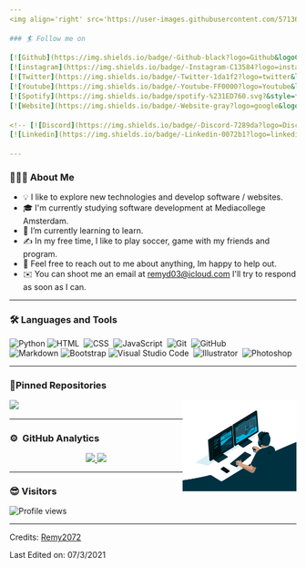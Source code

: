 ```yaml
---
<img align='right' src='https://user-images.githubusercontent.com/5713670/87202985-820dcb80-c2b6-11ea-9f56-7ec461c497c3.gif' width='200"'>

### 🏄 Follow me on

[![Github](https://img.shields.io/badge/-Github-black?logo=Github&logoColor=white&style=for-the-badge)](https://github.com/Remy2072)
[![instagram](https://img.shields.io/badge/-Instagram-C13584?logo=instagram&logoColor=white&style=for-the-badge)](https://www.instagram.com/remy2072/)
[![Twitter](https://img.shields.io/badge/-Twitter-1da1f2?logo=twitter&logoColor=white&style=for-the-badge)](https://twitter.com/RemyDuivesteijn)
[![Youtube](https://img.shields.io/badge/-Youtube-FF0000?logo=Youtube&logoColor=white&style=for-the-badge)](https://www.youtube.com/channel/UC9lt58lfem-Bjr287JID__g)
[![Spotify](https://img.shields.io/badge/spotify-%231ED760.svg?&style=for-the-badge&logo=spotify&logoColor=white)](https://open.spotify.com/user/jfcceg1kskkzucac21zh500kl)
[![Website](https://img.shields.io/badge/-Website-gray?logo=google&logoColor=white&style=for-the-badge)](https://30528.hosts1.ma-cloud.nl/portfolio/index.html)

<!-- [![Discord](https://img.shields.io/badge/-Discord-7289da?logo=Discord&logoColor=white&style=for-the-badge)]()
[![Linkedin](https://img.shields.io/badge/-Linkedin-0072b1?logo=linkedin&logoColor=white&style=for-the-badge)]() -->

---
```


### 👨🏻‍💻 About Me

- 💡 I like to explore new technologies and develop software / websites.
- 🎓 I'm currently studying software development at Mediacollege Amsterdam.
- 🌱 I’m currently learning to learn.
- ✍️ In my free time, I like to play soccer, game with my friends and program.
- 💬 Feel free to reach out to me about anything, Im happy to help out.
- ✉️ You can shoot me an email at remyd03@icloud.com  I'll try to respond as soon as I can.

---

### 🛠 Languages and Tools

![Python](https://img.shields.io/badge/-Python-000?style=flat&logo=python )
![HTML](https://img.shields.io/badge/-HTML-05122A?style=flat&logo=HTML5)&nbsp;
![CSS](https://img.shields.io/badge/-CSS-05122A?style=flat&logo=CSS3&logoColor=1572B6)&nbsp;
![JavaScript](https://img.shields.io/badge/-JavaScript-05122A?style=flat&logo=javascript)&nbsp;
![Git](https://img.shields.io/badge/-Git-05122A?style=flat&logo=git)&nbsp;
![GitHub](https://img.shields.io/badge/-GitHub-05122A?style=flat&logo=github)&nbsp;\
![Markdown](https://img.shields.io/badge/-Markdown-05122A?style=flat&logo=markdown)
![Bootstrap](https://img.shields.io/badge/-Bootstrap-05122A?style=flat&logo=bootstrap&logoColor=563D7C)
![Visual Studio Code](https://img.shields.io/badge/-Visual%20Studio%20Code-05122A?style=flat&logo=visual-studio-code&logoColor=007ACC)&nbsp;
![Illustrator](https://img.shields.io/badge/-Illustrator-05122A?style=flat&logo=adobe-illustrator)&nbsp;
![Photoshop](https://img.shields.io/badge/-Photoshop-05122A?style=flat&logo=adobe-photoshop)&nbsp;

---

### 📌Pinned Repositories

<img  alt="GIF" src="https://github.com/manojuppala/manojuppala/blob/master/assets/code.gif?raw=true" width="200" height="160" align="right" />

<p align="left">
<a href="https://github.com/Remy2072/Duurzaam-Huis">
  <img height="130em" src="https://github-readme-stats.vercel.app/api/pin/?username=Remy2072&repo=Duurzaam-Huis&theme=nord" />
</a>
</p>

---

### ⚙️ &nbsp;GitHub Analytics

<p align="center">
<a href="https://github.com/AVS1508">
  <img height="180em" src="https://github-readme-stats-eight-theta.vercel.app/api?username=Remy2072&show_icons=true&theme=nord&include_all_commits=true&count_private=true"/>
  <img height="180em" src="https://github-readme-stats-eight-theta.vercel.app/api/top-langs/?username=Remy2072&layout=compact&langs_count=8&theme=nord"/>
</a>
</p>

---

### 😎 Visitors

![Profile views](https://visitor-badge.glitch.me/badge?page_id=Remy2072.Remy2072)

-----

Credits: [Remy2072](https://github.com/Remy2072)

Last Edited on: 07/3/2021

